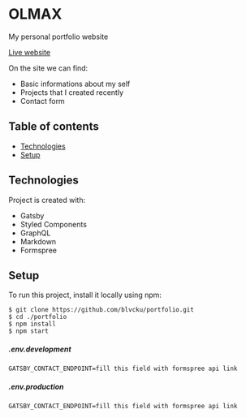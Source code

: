 # OLMAX
My personal portfolio website

[Live website](https://orzechowski.netlify.app)

On the site we can find: 
* Basic informations about my self
* Projects that I created recently 
* Contact form

## Table of contents
* [Technologies](#technologies)
* [Setup](#setup)

## Technologies
Project is created with:
* Gatsby
* Styled Components
* GraphQL
* Markdown
* Formspree

## Setup
To run this project, install it locally using npm:
```
$ git clone https://github.com/blvcku/portfolio.git
$ cd ./portfolio
$ npm install
$ npm start
```
##### .env.development
```
GATSBY_CONTACT_ENDPOINT=fill this field with formspree api link
```
##### .env.production
```
GATSBY_CONTACT_ENDPOINT=fill this field with formspree api link
```
